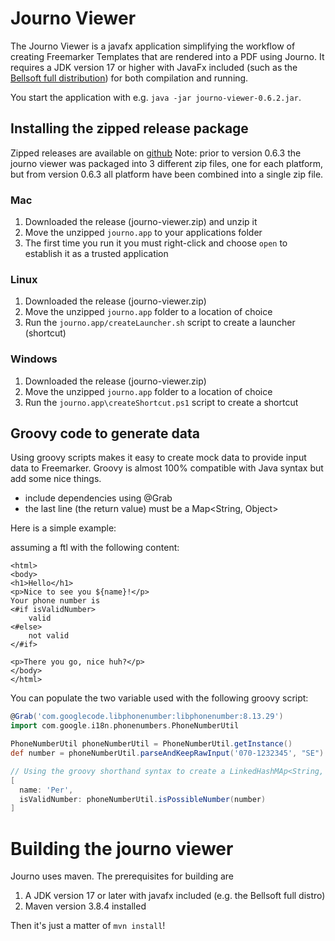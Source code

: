 # Journo Viewer

The Journo Viewer is a javafx application simplifying the workflow of creating Freemarker Templates that
are rendered into a PDF using Journo. It requires a JDK version 17 or higher with JavaFx included (such as the [Bellsoft full distribution](https://bell-sw.com/pages/downloads/#jdk-17-lts))
for both compilation and running.

You start the application with e.g. `java -jar journo-viewer-0.6.2.jar`.  

## Installing the zipped release package
Zipped releases are available on [github](https://github.com/Alipsa/journo/releases)
Note: prior to version 0.6.3 the journo viewer was packaged into 3 different zip files,
one for each platform, but from version 0.6.3 all platform have been combined into a single 
zip file.

### Mac
1. Downloaded the release (journo-viewer.zip) and unzip it
2. Move the unzipped `journo.app` to your applications folder
3. The first time you run it you must right-click and choose `open` to establish it
as a trusted application

### Linux
1. Downloaded the release (journo-viewer.zip)
2. Move the unzipped `journo.app` folder to a location of choice
3. Run the `journo.app/createLauncher.sh` script to create a launcher (shortcut)

### Windows
1. Downloaded the release (journo-viewer.zip)
2. Move the unzipped `journo.app` folder to a location of choice
3. Run the `journo.app\createShortcut.ps1` script to create a shortcut

## Groovy code to generate data
Using groovy scripts makes it easy to create mock data to provide input data to Freemarker.
Groovy is almost 100% compatible with Java syntax but add some nice things.

- include dependencies using @Grab
- the last line (the return value) must be a Map<String, Object>

Here is a simple example:

assuming a ftl with the following content:
```injectedfreemarker
<html>
<body>
<h1>Hello</h1>
<p>Nice to see you ${name}!</p>
Your phone number is
<#if isValidNumber>
    valid
<#else>
    not valid
</#if>

<p>There you go, nice huh?</p>
</body>
</html>
```

You can populate the two variable used with the following groovy script:
```groovy
@Grab('com.googlecode.libphonenumber:libphonenumber:8.13.29')
import com.google.i18n.phonenumbers.PhoneNumberUtil

PhoneNumberUtil phoneNumberUtil = PhoneNumberUtil.getInstance()
def number = phoneNumberUtil.parseAndKeepRawInput('070-1232345', "SE")

// Using the groovy shorthand syntax to create a LinkedHashMAp<String, Object>
[
  name: 'Per',
  isValidNumber: phoneNumberUtil.isPossibleNumber(number)
]
```

# Building the journo viewer
Journo uses maven. The prerequisites for building are
1. A JDK version 17 or later with javafx included (e.g. the Bellsoft full distro)
2. Maven version 3.8.4 installed

Then it's just a matter of `mvn install`!